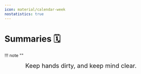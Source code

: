```yaml
---
icon: material/calendar-week
nostatistics: true
---
```


# Summaries 🗓️

!!! note ""
    <div align="center" style="font-size:20px">
        Keep hands dirty, and keep mind clear.
    </div>
    <br>
